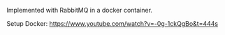 Implemented with RabbitMQ in a docker container.

Setup Docker:
https://www.youtube.com/watch?v=-0g-1ckQgBo&t=444s
